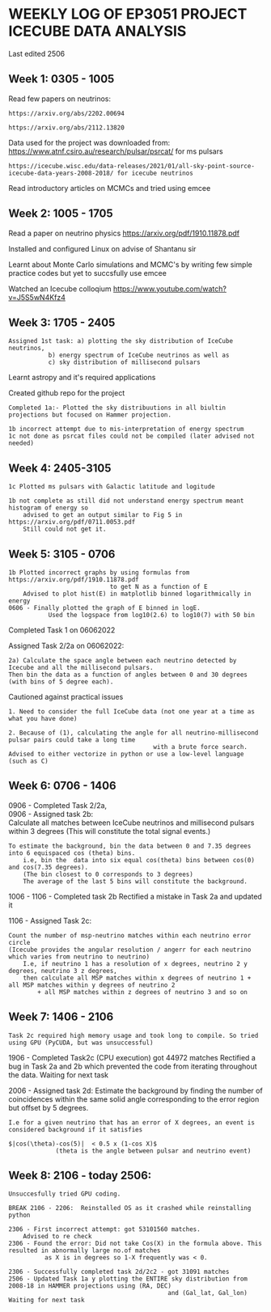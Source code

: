 # WEEKLY LOG OF EP3051 PROJECT ICECUBE DATA ANALYSIS

Last edited 2506

## Week 1: 0305 - 1005

Read few papers on neutrinos:

	https://arxiv.org/abs/2202.00694
	
	https://arxiv.org/abs/2112.13820
	
Data used for the project was downloaded from:
	https://www.atnf.csiro.au/research/pulsar/psrcat/ for ms pulsars
	
	https://icecube.wisc.edu/data-releases/2021/01/all-sky-point-source-icecube-data-years-2008-2018/ for icecube neutrinos
	
Read introductory articles on MCMCs and tried using emcee
	
## Week 2: 1005 - 1705

Read a paper on neutrino physics https://arxiv.org/pdf/1910.11878.pdf

Installed and configured Linux on advise of Shantanu sir

Learnt about Monte Carlo simulations and MCMC's by writing few simple practice codes but yet to succsfully use emcee

Watched an Icecube colloqium https://www.youtube.com/watch?v=J5S5wN4Kfz4

## Week 3: 1705 - 2405

	Assigned 1st task: a) plotting the sky distribution of IceCube neutrinos, 
			   b) energy spectrum of IceCube neutrinos as well as 
			   c) sky distribution of millisecond pulsars
	
Learnt astropy and it's required applications

Created github repo for the project

	Completed 1a:- Plotted the sky distribuutions in all biultin projections but focused on Hammer projection.

	1b incorrect attempt due to mis-interpretation of energy spectrum
	1c not done as psrcat files could not be compiled (later advised not needed)
	
## Week 4: 2405-3105

	1c Plotted ms pulsars with Galactic latitude and logitude
	
	1b not complete as still did not understand energy spectrum meant histogram of energy so 
		advised to get an output similar to Fig 5 in https://arxiv.org/pdf/0711.0053.pdf
		Still could not get it.
		
## Week 5: 3105 - 0706
	1b Plotted incorrect graphs by using formulas from https://arxiv.org/pdf/1910.11878.pdf
								to get N as a function of E
		Advised to plot hist(E) in matplotlib binned logarithmically in energy
	0606 - Finally plotted the graph of E binned in logE.
		       Used the logspace from log10(2.6) to log10(7) with 50 bin
	
Completed Task 1 on 06062022

Assigned Task 2/2a on 06062022:
	
	2a) Calculate the space angle between each neutrino detected by Icecube and all the millisecond pulsars.
	Then bin the data as a function of angles between 0 and 30 degrees (with bins of 5 degree each).
	
Cautioned against practical issues

	1. Need to consider the full IceCube data (not one year at a time as what you have done)
	
	2. Because of (1), calculating the angle for all neutrino-millisecond pulsar pairs could take a long time
											with a brute force search.
	Advised to either vectorize in python or use a low-level language (such as C)

## Week 6: 0706 - 1406

0906 - Completed Task 2/2a,  
0906 - Assigned task 2b:	
	Calculate all matches between IceCube neutrinos and millisecond pulsars within 3 degrees
		(This will constitute the total signal events.)
		
	To estimate the background, bin the data between 0 and 7.35 degrees into 6 equispaced cos (theta) bins.
		i.e, bin the  data into six equal cos(theta) bins between cos(0) and cos(7.35 degrees).
		(The bin closest to 0 corresponds to 3 degrees)
		The average of the last 5 bins will constitute the background.
	


1006 - 1106 - Completed task 2b
	      Rectified a mistake in Task 2a and updated it

1106 - Assigned Task 2c:
	
	Count the number of msp-neutrino matches within each neutrino error circle
	(Icecube provides the angular resolution / angerr for each neutrino which varies from neutrino to neutrino)
		I.e, if neutrino 1 has a resolution of x degrees, neutrino 2 y degrees, neutrino 3 z degrees,
		then calculate all MSP matches within x degrees of neutrino 1 + all MSP matches within y degrees of neutrino 2 
		    + all MSP matches within z degrees of neutrino 3 and so on
		
		
## Week 7: 1406 - 2106

	Task 2c required high memory usage and took long to compile. So tried using GPU (PyCUDA, but was unsuccessful)

1906 - Completed Task2c (CPU execution) got 44972 matches
		Rectified a bug in Task 2a and 2b which prevented the code from iterating throughout the data. Waiting for next task
		
2006 - Assigned task 2d:
	Estimate the background by finding the number of coincidences within the same solid angle
	    corresponding to the error region but offset by 5 degrees.
	
	I.e for a given neutrino that has an error of X degrees, an event is considered background if it satisfies
	
	$|cos(\theta)-cos(5)|  < 0.5 x (1-cos X)$
				 (theta is the angle between pulsar and neutrino event)
				 
## Week 8: 2106 - today 2506:

	Unsuccesfully tried GPU coding.

	BREAK 2106 - 2206:	Reinstalled OS as it crashed while reinstalling python

	2306 - First incorrect attempt: got 53101560 matches.
		Advised to re check
	2306 - Found the error: Did not take Cos(X) in the formula above. This resulted in abnormally large no.of matches 
	          as X is in degrees so 1-X frequently was < 0.
	
	2306 - Successfully completed task 2d/2c2 - got 31091 matches
	2506 - Updated Task 1a y plotting the ENTIRE sky distribution from 2008-18 in HAMMER projections using (RA, DEC)
												and (Gal_lat, Gal_lon)
	Waiting for next task
		
	
		



	

